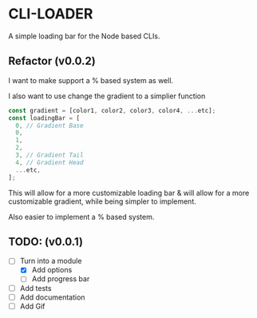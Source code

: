 # CLI-LOADER

A simple loading bar for the Node based CLIs.

## Refactor (v0.0.2)

I want to make support a % based system as well.

I also want to use change the gradient to a simplier function

```js
const gradient = [color1, color2, color3, color4, ...etc];
const loadingBar = [
  0, // Gradient Base
  0,
  1,
  2,
  3, // Gradient Tail
  4, // Gradient Head
  ...etc,
];
```

This will allow for a more customizable loading bar & will allow for a more customizable gradient, while being simpler to implement.

Also easier to implement a % based system.

## TODO: (v0.0.1)

- [ ] Turn into a module
  - [x] Add options
  - [ ] Add progress bar
- [ ] Add tests
- [ ] Add documentation
- [ ] Add Gif
